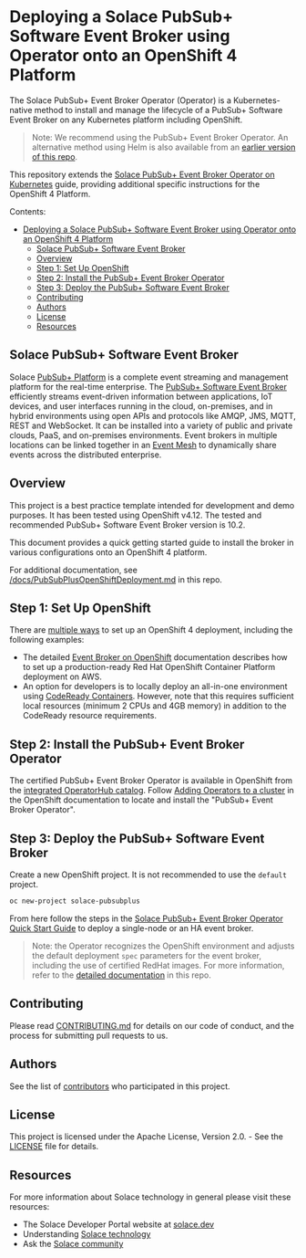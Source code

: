 # Deploying a Solace PubSub+ Software Event Broker using Operator onto an OpenShift 4 Platform

The Solace PubSub+ Event Broker Operator (Operator) is a Kubernetes-native method to install and manage the lifecycle of a PubSub+ Software Event Broker on any Kubernetes platform including OpenShift.

>Note: We recommend using the PubSub+ Event Broker Operator. An alternative method using Helm is also available from an [earlier version of this repo](https://github.com/SolaceProducts/pubsubplus-openshift-quickstart/tree/v3.1.0).

This repository extends the [Solace PubSub+ Event Broker Operator on Kubernetes](https://github.com/SolaceDev/pubsubplus-kubernetes-operator) guide, providing additional specific instructions for the OpenShift 4 Platform.

Contents:
- [Deploying a Solace PubSub+ Software Event Broker using Operator onto an OpenShift 4 Platform](#deploying-a-solace-pubsub-software-event-broker-using-operator-onto-an-openshift-4-platform)
  - [Solace PubSub+ Software Event Broker](#solace-pubsub-software-event-broker)
  - [Overview](#overview)
  - [Step 1: Set Up OpenShift](#step-1-set-up-openshift)
  - [Step 2: Install the PubSub+ Event Broker Operator](#step-2-install-the-pubsub-event-broker-operator)
  - [Step 3: Deploy the PubSub+ Software Event Broker](#step-3-deploy-the-pubsub-software-event-broker)
  - [Contributing](#contributing)
  - [Authors](#authors)
  - [License](#license)
  - [Resources](#resources)

## Solace PubSub+ Software Event Broker

Solace [PubSub+ Platform](https://solace.com/products/platform/) is a complete event streaming and management platform for the real-time enterprise. The [PubSub+ Software Event Broker](https://solace.com/products/event-broker/software/) efficiently streams event-driven information between applications, IoT devices, and user interfaces running in the cloud, on-premises, and in hybrid environments using open APIs and protocols like AMQP, JMS, MQTT, REST and WebSocket. It can be installed into a variety of public and private clouds, PaaS, and on-premises environments. Event brokers in multiple locations can be linked together in an [Event Mesh](https://solace.com/what-is-an-event-mesh/) to dynamically share events across the distributed enterprise.

## Overview

This project is a best practice template intended for development and demo purposes. It has been tested using OpenShift v4.12. The tested and recommended PubSub+ Software Event Broker version is 10.2.

This document provides a quick getting started guide to install the broker in various configurations onto an OpenShift 4 platform.

For additional documentation, see [/docs/PubSubPlusOpenShiftDeployment.md](/docs/PubSubPlusOpenShiftDeployment.md) in this repo.

## Step 1: Set Up OpenShift

There are [multiple ways](https://www.openshift.com/try ) to set up an OpenShift 4 deployment, including the following examples:
- The detailed [Event Broker on OpenShift](/docs/PubSubPlusOpenShiftDeployment.md#deploy-a-production-ready-openshift-container-platform-onto-aws) documentation describes how to set up a production-ready Red Hat OpenShift Container Platform deployment on AWS.
- An option for developers is to locally deploy an all-in-one environment using [CodeReady Containers](https://developers.redhat.com/products/codeready-containers/overview). However, note that this requires sufficient local resources (minimum 2 CPUs and 4GB memory) in addition to the CodeReady resource requirements.

## Step 2: Install the PubSub+ Event Broker Operator

The certified PubSub+ Event Broker Operator is available in OpenShift from the [integrated OperatorHub catalog](https://catalog.redhat.com/software/search?p=1&vendor_name=Solace%20Corporation). Follow [Adding Operators to a cluster](https://docs.openshift.com/container-platform/latest/operators/admin/olm-adding-operators-to-cluster.html) in the OpenShift documentation to locate and install the "PubSub+ Event Broker Operator".

## Step 3: Deploy the PubSub+ Software Event Broker

Create a new OpenShift project. It is not recommended to use the `default` project.
```sh
oc new-project solace-pubsubplus
```

From here follow the steps in the [Solace PubSub+ Event Broker Operator Quick Start Guide](https://github.com/SolaceProducts/pubsubplus-kubernetes-quickstart#3-pubsub-software-event-broker-deployment-examples) to deploy a single-node or an HA event broker.

>Note: the Operator recognizes the OpenShift environment and adjusts the default deployment `spec` parameters for the event broker, including the use of certified RedHat images. For more information, refer to the [detailed documentation](docs/PubSubPlusOpenShiftDeployment.md#broker-spec-defaults-in-openshift) in this repo.

## Contributing

Please read [CONTRIBUTING.md](CONTRIBUTING.md) for details on our code of conduct, and the process for submitting pull requests to us.

## Authors

See the list of [contributors](//github.com/SolaceProducts/pubsubplus-openshift-quickstart/graphs/contributors) who participated in this project.

## License

This project is licensed under the Apache License, Version 2.0. - See the [LICENSE](LICENSE) file for details.

## Resources

For more information about Solace technology in general please visit these resources:

- The Solace Developer Portal website at [solace.dev](//solace.dev/)
- Understanding [Solace technology](//solace.com/products/platform/)
- Ask the [Solace community](//dev.solace.com/community/)
